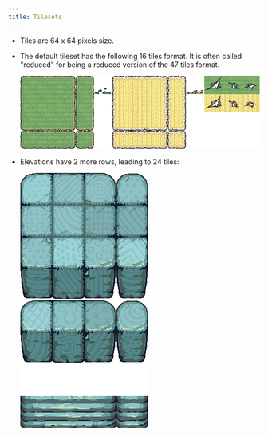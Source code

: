 ```yaml
---
title: Tilesets
---
```

* Tiles are 64 x 64 pixels size.
* The default tileset has the following 16 tiles format. It is often called "reduced" for being a reduced version of the 47 tiles format.

  ![Grass and sand tiles](img/grass_and_sand_tiles.png)
* Elevations have 2 more rows, leading to 24 tiles:

  ![Cliff tiles](img/cliff_tiles.png)
